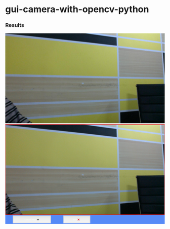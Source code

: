 # gui-camera-with-opencv-python



### Results


<img src="https://github.com/noorkhokhar99/gui-camera-with-opencv-python/blob/main/2022-11-01%2014_51_31.051695.jpg">



<img src="https://github.com/noorkhokhar99/gui-camera-with-opencv-python/blob/main/Screen%20Shot%201444-04-06%20at%202.51.27%20PM.png">
